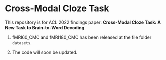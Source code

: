 # Cross-Modal Cloze Task

This repository is for ACL 2022 findings paper: **Cross-Modal Cloze Task: A New Task to Brain-to-Word Decoding**. 

1. fMRI60_CMC and fMRI180_CMC has been released at the file folder `datasets`. 

2. The code will soon be updated.


